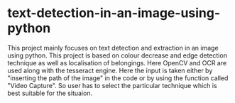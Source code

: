 # text-detection-in-an-image-using-python
This project mainly focuses on text detection and extraction in an image using python. This project is based on colour decrease and edge detection technique as well as localisation of belongings. Here OpenCV and OCR are used along with the tesseract engine. 
Here the input is taken either by "inserting the path of the image" in the code or by using the function called "Video Capture". So user has to select the particular technique which is best suitable for the situaion.
